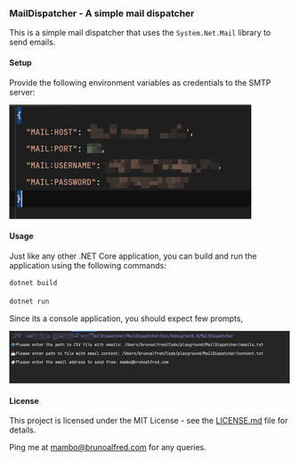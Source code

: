 ### MailDispatcher - A simple mail dispatcher

This is a simple mail dispatcher that uses the `System.Net.Mail` library to send emails.

#### Setup

Provide the following environment variables as credentials to the SMTP server:

![img.png](docs/img.png)

#### Usage

Just like any other .NET Core application, you can build and run the application using the following commands:

```csharp
dotnet build

dotnet run
```

Since its a console application, you should expect few prompts,

![img_1.png](docs/img_1.png)

#### License

This project is licensed under the MIT License - see the [LICENSE.md](https://opensource.org/license/mit/) file for details.

Ping me at [mambo@brunoalfred.com](mailto:mambo@brunoalfred.com) for any queries.

